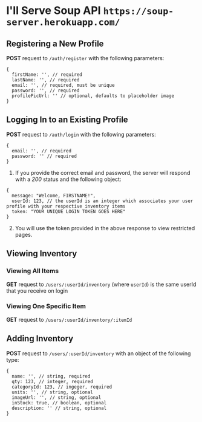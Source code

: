 # I'll Serve Soup API `https://soup-server.herokuapp.com/`

## Registering a New Profile

**POST** request to `/auth/register` with the following parameters:
```
{
  firstName: '', // required
  lastName: '', // required
  email: '', // required, must be unique
  password: '', // required
  profilePicUrl: '' // optional, defaults to placeholder image
}
```

## Logging In to an Existing Profile

**POST** request to `/auth/login` with the following parameters:
```
{
  email: '', // required
  password: '' // required
}
```
1. If you provide the correct email and password, the server will respond with a *200* status and the following object:
```
{
  message: "Welcome, FIRSTNAME!",
  userId: 123, // the userId is an integer which associates your user profile with your respective inventory items
  token: "YOUR UNIQUE LOGIN TOKEN GOES HERE"
}
```
2. You will use the token provided in the above response to view restricted pages.

## Viewing Inventory

### Viewing All Items

**GET** request to `/users/:userId/inventory` (where `userId`) is the same userId that you receive on login

### Viewing One Specific Item

**GET** request to `/users/:userId/inventory/:itemId`

## Adding Inventory

**POST** request to `/users/:userId/inventory` with an object of the following type:
```
{
  name: '', // string, required
  qty: 123, // integer, required
  categoryId: 123, // ingeger, required
  units: '', // string, optional
  imageUrl: '', // string, optional 
  inStock: true, // boolean, optional
  description: '' // string, optional
}
```
